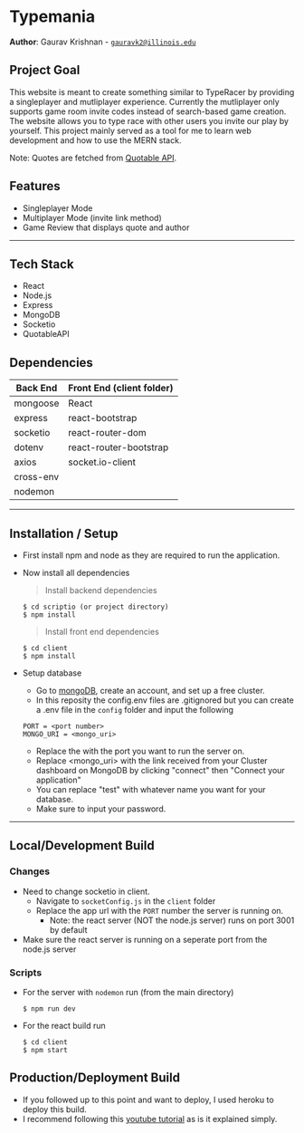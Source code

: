 # Typemania
**Author**: Gaurav Krishnan - [`gauravk2@illinois.edu`](mailto:example@illinois.edu)

## Project Goal
This website is meant to create something similar to TypeRacer by providing a singleplayer and mutliplayer experience. Currently the mutliplayer only supports game room invite codes instead of search-based game creation. The website allows you to type race with other users you invite our play by yourself. This project mainly served as a tool for me to learn web development and how to use the MERN stack.

Note: Quotes are fetched from [Quotable API](https://github.com/lukePeavey/quotable).
## Features
 - Singleplayer Mode
 - Multiplayer Mode (invite link method)
 - Game Review that displays quote and author

---

## Tech Stack
 - React
 - Node.js
 - Express
 - MongoDB
 - Socketio
 - QuotableAPI

## Dependencies
| Back End  	| Front End (client folder) |
|-----------	|------------------------	|
| mongoose  	| React                  	|
| express   	| react-bootstrap        	|
| socketio  	| react-router-dom       	|
| dotenv    	| react-router-bootstrap 	|
| axios     	| socket.io-client       	|
| cross-env 	|                        	|
| nodemon   	|                        	|
---
## Installation / Setup
- First install npm and node as they are required to run the application.

- Now install all dependencies
    > Install backend dependencies
    ```shell
    $ cd scriptio (or project directory)
    $ npm install
    ```
    > Install front end dependencies
    ```shell
    $ cd client
    $ npm install
    ```
- Setup database
    -  Go to [mongoDB](https://www.mongodb.com/), create an account, and set up a free cluster.
    - In this reposity the config.env files are .gitignored but you can create a .env file in the `config` folder and input the following
    ```
    PORT = <port number>
    MONGO_URI = <mongo_uri>
    ```
    - Replace the <port number> with the port you want to run the server on.
    - Replace <mongo_uri> with the link received from your Cluster dashboard on MongoDB by clicking "connect" then "Connect your application"
    - You can replace "test" with whatever name you want for your database.
    - Make sure to input your password.
---

## Local/Development Build
### Changes
 - Need to change socketio in client.
    - Navigate to `socketConfig.js` in the `client` folder
    - Replace the app url with the `PORT` number the server is running on.
        - Note: the react server (NOT the node.js server) runs on port 3001 by default
- Make sure the react server is running on a seperate port from the node.js server
### Scripts
 - For the server with `nodemon` run (from the main directory)
    ```shell
    $ npm run dev
    ```
- For the react build run
    ```shell
    $ cd client
    $ npm start
    ```
## Production/Deployment Build
 - If you followed up to this point and want to deploy, I used heroku to deploy this build.
 - I recommend following this [youtube tutorial](https://www.youtube.com/watch?v=71wSzpLyW9k) as is it explained simply.




